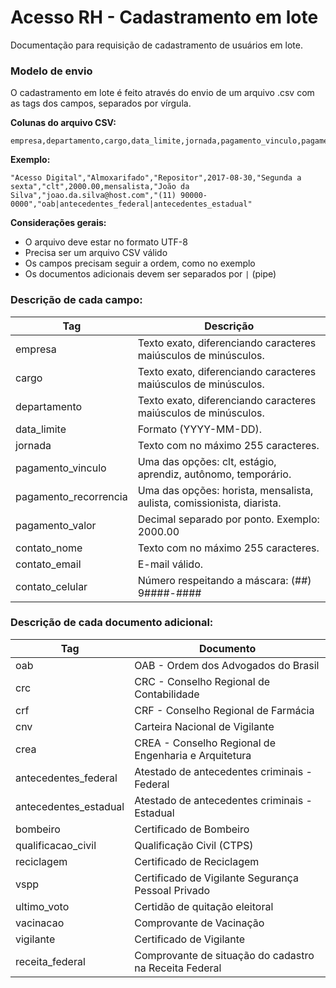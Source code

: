 # **Acesso RH - Cadastramento em lote**

 Documentação para requisição de cadastramento de usuários em lote.

### **Modelo de envio**

O cadastramento em lote é feito através do envio de um arquivo .csv com as tags dos campos, separados por vírgula.


**Colunas do arquivo CSV:**

```
empresa,departamento,cargo,data_limite,jornada,pagamento_vinculo,pagamento_valor,pagamento_recorrencia,contato_nome,contato_email,contato_celular,documentos_extra
```

**Exemplo:**
```
"Acesso Digital","Almoxarifado","Repositor",2017-08-30,"Segunda a sexta","clt",2000.00,mensalista,"João da Silva","joao.da.silva@host.com","(11) 90000-0000","oab|antecedentes_federal|antecedentes_estadual"
```

**Considerações gerais:**

- O arquivo deve estar no formato UTF-8
- Precisa ser um arquivo CSV válido
- Os campos precisam seguir a ordem, como no exemplo
- Os documentos adicionais devem ser separados por `|` (pipe)

### **Descrição de cada campo:**

|Tag|Descrição|
|--------|-----|
|empresa|Texto exato, diferenciando caracteres maiúsculos de minúsculos.
|cargo|Texto exato, diferenciando caracteres maiúsculos de minúsculos.
|departamento|Texto exato, diferenciando caracteres maiúsculos de minúsculos.
|data_limite|Formato (YYYY-MM-DD).
|jornada|Texto com no máximo 255 caracteres.
|pagamento_vinculo| Uma das opções: clt, estágio, aprendiz, autônomo, temporário.
|pagamento_recorrencia|Uma das opções: horista, mensalista, aulista, comissionista, diarista.
|pagamento_valor|Decimal separado por ponto. Exemplo: 2000.00
|contato_nome| Texto com no máximo 255 caracteres.
|contato_email|E-mail válido.
|contato_celular|Número respeitando a máscara: (##) 9####-####

### **Descrição de cada documento adicional:**

|Tag|Documento|
|--------|-----|
|oab|OAB - Ordem dos Advogados do Brasil
|crc|CRC - Conselho Regional de Contabilidade
|crf|CRF - Conselho Regional de Farmácia
|cnv|Carteira Nacional de Vigilante
|crea|CREA - Conselho Regional de Engenharia e Arquitetura
|antecedentes_federal|Atestado de antecedentes criminais - Federal
|antecedentes_estadual|Atestado de antecedentes criminais - Estadual
|bombeiro|Certificado de Bombeiro
|qualificacao_civil|Qualificação Civil (CTPS)
|reciclagem|Certificado de Reciclagem
|vspp|Certificado de Vigilante Segurança Pessoal Privado
|ultimo_voto|Certidão de quitação eleitoral
|vacinacao|Comprovante de Vacinação
|vigilante|Certificado de Vigilante
|receita_federal|Comprovante de situação do cadastro na Receita Federal

